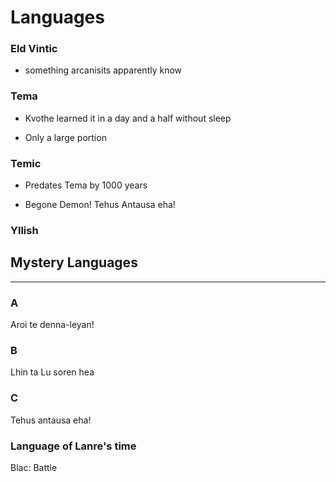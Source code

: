 # Languages

### Eld Vintic

* something arcanisits apparently know

### Tema

* Kvothe learned it in a day and a half without sleep

* Only a large portion


### Temic

* Predates Tema by 1000 years

* Begone Demon! Tehus Antausa eha!


### **Yllish**

## Mystery Languages

---

### A

Aroi te denna-leyan!

### B

Lhin ta Lu soren hea

### C

Tehus antausa eha!

### Language of Lanre's time

Blac: Battle

